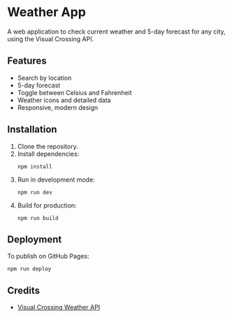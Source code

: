 # Weather App

A web application to check current weather and 5-day forecast for any city, using the Visual Crossing API.

## Features

- Search by location
- 5-day forecast
- Toggle between Celsius and Fahrenheit
- Weather icons and detailed data
- Responsive, modern design

## Installation

1. Clone the repository.
2. Install dependencies:
   ```
   npm install
   ```
3. Run in development mode:
   ```
   npm run dev
   ```
4. Build for production:
   ```
   npm run build
   ```

## Deployment

To publish on GitHub Pages:

```
npm run deploy
```

## Credits

- [Visual Crossing Weather API](https://www.visualcrossing.com/)
